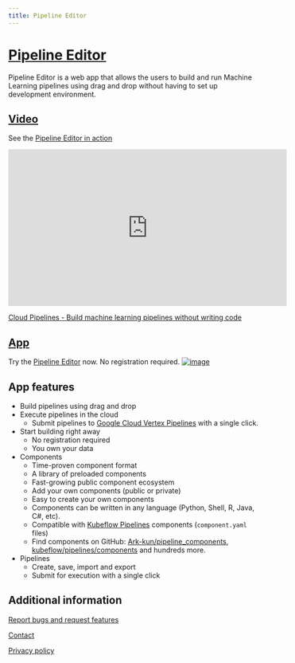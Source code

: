 ```yaml
---
title: Pipeline Editor
---
```


# [Pipeline Editor](https://cloud-pipelines.net/pipeline-editor)

Pipeline Editor is a web app that allows the users to build and run Machine Learning pipelines using drag and drop without having to set up development environment.

## [Video](https://www.youtube.com/watch?v=7g22nupCDes)

See the [Pipeline Editor in action](https://www.youtube.com/watch?v=7g22nupCDes)
<iframe width="560" height="315" src="https://www.youtube.com/embed/7g22nupCDes?controls=0" title="Cloud Pipelines - Build machine learning pipelines without writing code" frameborder="0" allowfullscreen></iframe>

[Cloud Pipelines - Build machine learning pipelines without writing code](https://www.youtube.com/watch?v=7g22nupCDes)

## [App](https://cloud-pipelines.net/pipeline-editor)

Try the [Pipeline Editor](https://cloud-pipelines.net/pipeline-editor) now. No registration required.
[![image](https://user-images.githubusercontent.com/1829149/127566707-fceb9e41-1126-4588-b94a-c69e87fe0488.png)](https://cloud-pipelines.net/pipeline-editor)

<!-- Please check it out and report any bugs you find using [GitHub Issues](https://github.com/Cloud-Pipelines/pipeline-editor/issues).

The app is under active development, so expect some breakages as I work on the app and do not rely on the app for production. -->

## App features

* Build pipelines using drag and drop
* Execute pipelines in the cloud
  * Submit pipelines to [Google Cloud Vertex Pipelines](https://cloud.google.com/vertex-ai/docs/pipelines/) with a single click.
* Start building right away
  * No registration required
  * You own your data
* Components
  * Time-proven component format
  * A library of preloaded components
  * Fast-growing public component ecosystem
  * Add your own components (public or private)
  * Easy to create your own components
  * Components can be written in any language (Python, Shell, R, Java, C#, etc).
  * Compatible with [Kubeflow Pipelines](https://www.kubeflow.org/docs/components/pipelines/introduction/) components (`component.yaml` files)
  * Find components on GitHub: [Ark-kun/pipeline_components](https://github.com/Ark-kun/pipeline_components/tree/master/components), [kubeflow/pipelines/components](https://github.com/kubeflow/pipelines/tree/master/components#index-of-components) and hundreds more.
* Pipelines
  * Create, save, import and export
  * Submit for execution with a single click

## Additional information

[Report bugs and request features](https://github.com/Cloud-Pipelines/pipeline-editor/issues)

[Contact](mailto://contact@cloud-pipelines.net)

[Privacy policy](https://cloud-pipelines.net/privacy_policy)
